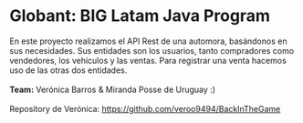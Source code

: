 # Globant: BIG Latam Java Program

En este proyecto realizamos el API Rest de una automora, basándonos en sus necesidades. 
Sus entidades son los usuarios, tanto compradores como vendedores, los vehículos y las ventas. Para registrar una venta hacemos uso de las otras dos entidades.<br>
<br>
<b>Team:</b> Verónica Barros & Miranda Posse de Uruguay :)<br>
<br>
Repository de Verónica: https://github.com/veroo9494/BackInTheGame
